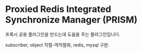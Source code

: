 # Proxied Redis Integrated Synchronize Manager (PRISM)

프록시 공용 플러그인을 만드는데 도움을 주는 플러그인입니다.

subscriber, object 직렬-역직렬화, redis, mysql 구현.
